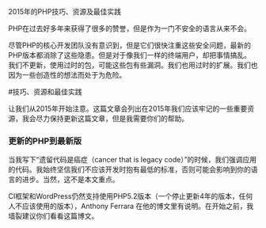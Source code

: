 2015年的PHP技巧、资源及最佳实践

PHP在过去好多年来获得了很多的赞誉，但是作为一门不安全的语言从来不会。

尽管PHP的核心开发团队没有意识到，但是它们很快注重这些安全问题，最新的PHP版本都消除了这些隐患。但是对于像我们一样的终端用户，却把事情搞乱。我们不更新，使用过时的包，可能这些包有些漏洞。我们也用过时的扩展。我们也因为一些创造性的想法而处于为危险。

#技巧、资源和最佳实践

让我们从2015年开始注意。这篇文章会列出在2015年我们应该牢记的一些重要资源，我会尽力保持更新这篇文章，但是我需要你们的帮助。

### 更新的PHP到最新版



当我写下“遗留代码是癌症（cancer that is legacy code）”的时候，我们强调应用的代码。我始终坚信我们不应该开发时抱有最低的标准，否则可能会影响到你的语言的进步。当然，这不是本文重点。

CI框架和WordPress仍然支持使用PHP5.2版本（一个停止更新4年的版本，任何人不应该使用的版本），Anthony Ferrara 在他的博文里有说明。在开始之前，我墙裂建议你们看看这篇博文。

